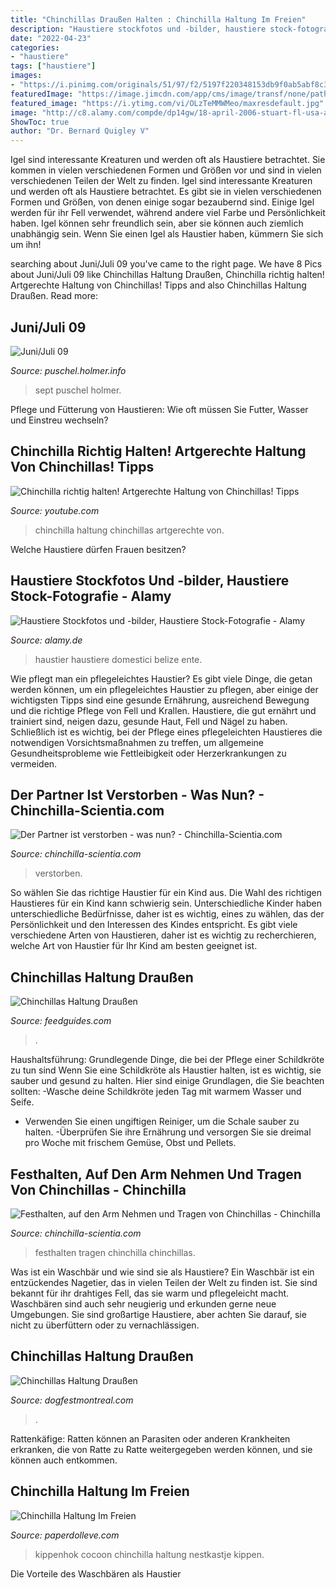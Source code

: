 ```yaml
---
title: "Chinchillas Draußen Halten : Chinchilla Haltung Im Freien"
description: "Haustiere stockfotos und -bilder, haustiere stock-fotografie"
date: "2022-04-23"
categories:
- "haustiere"
tags: ["haustiere"]
images:
- "https://i.pinimg.com/originals/51/97/f2/5197f220348153db9f0ab5abf8c3e392.jpg"
featuredImage: "https://image.jimcdn.com/app/cms/image/transf/none/path/sdbb8db05959db18e/image/ic690982f975508f5/version/1536744660/image.jpg"
featured_image: "https://i.ytimg.com/vi/OLzTeMMWMeo/maxresdefault.jpg"
image: "http://c8.alamy.com/compde/dp14gw/18-april-2006-stuart-fl-usa-anne-davis-uhren-links-ihr-schwein-kotelett-3-monate-einen-hamster-namens-herman-nach-einem-haustier-nationalfeiertag-programm-in-der-blake-library-dienstag-zu-untersuchen-freiwillige-und-mitarbeiter-aus-der-treasure-coast-humane-society-gebracht-ein-schwein-ein-hund-zwei-chinchillas-ein-gecko-und-ein-meerschweinchen-kinder-uber-die-hohe-der-versorgung-zu-lehren-was-es-braucht-um-haustiere-zu-halten-m-dp14gw.jpg"
ShowToc: true
author: "Dr. Bernard Quigley V"
---
```



Igel sind interessante Kreaturen und werden oft als Haustiere betrachtet. Sie kommen in vielen verschiedenen Formen und Größen vor und sind in vielen verschiedenen Teilen der Welt zu finden.
Igel sind interessante Kreaturen und werden oft als Haustiere betrachtet. Es gibt sie in vielen verschiedenen Formen und Größen, von denen einige sogar bezaubernd sind. Einige Igel werden für ihr Fell verwendet, während andere viel Farbe und Persönlichkeit haben. Igel können sehr freundlich sein, aber sie können auch ziemlich unabhängig sein. Wenn Sie einen Igel als Haustier haben, kümmern Sie sich um ihn!

	

		
searching about Juni/Juli 09 you've came to the right page. We have 8 Pics about Juni/Juli 09 like Chinchillas Haltung Draußen, Chinchilla richtig halten! Artgerechte Haltung von Chinchillas! Tipps and also Chinchillas Haltung Draußen. Read more:
		
    
## Juni/Juli 09

<img loading=lazy src="http://www.puschel.holmer.info/assets/images/DSC_4116-344.jpg" onerror="this.onerror=null;this.src='https://tse1.mm.bing.net/th?id=OIP.Fh7e233UxM8aKNoSWvW0agHaE8&amp;pid=15.1';" alt="Juni/Juli 09">

_Source: puschel.holmer.info_

>sept puschel holmer. 

	

Pflege und Fütterung von Haustieren: Wie oft müssen Sie Futter, Wasser und Einstreu wechseln?

    
## Chinchilla Richtig Halten! Artgerechte Haltung Von Chinchillas! Tipps

<img loading=lazy src="https://i.ytimg.com/vi/OLzTeMMWMeo/maxresdefault.jpg" onerror="this.onerror=null;this.src='https://tse3.mm.bing.net/th?id=OIP.c49VZ0fMfowASkCpUUY54QHaEK&amp;pid=15.1';" alt="Chinchilla richtig halten! Artgerechte Haltung von Chinchillas! Tipps">

_Source: youtube.com_

>chinchilla haltung chinchillas artgerechte von. 

	

Welche Haustiere dürfen Frauen besitzen?

    
## Haustiere Stockfotos Und -bilder, Haustiere Stock-Fotografie - Alamy

<img loading=lazy src="http://c8.alamy.com/compde/dp14gw/18-april-2006-stuart-fl-usa-anne-davis-uhren-links-ihr-schwein-kotelett-3-monate-einen-hamster-namens-herman-nach-einem-haustier-nationalfeiertag-programm-in-der-blake-library-dienstag-zu-untersuchen-freiwillige-und-mitarbeiter-aus-der-treasure-coast-humane-society-gebracht-ein-schwein-ein-hund-zwei-chinchillas-ein-gecko-und-ein-meerschweinchen-kinder-uber-die-hohe-der-versorgung-zu-lehren-was-es-braucht-um-haustiere-zu-halten-m-dp14gw.jpg" onerror="this.onerror=null;this.src='https://tse4.mm.bing.net/th?id=OIP.DLCemF3yliIhm4lYmycH6AHaFd&amp;pid=15.1';" alt="Haustiere Stockfotos und -bilder, Haustiere Stock-Fotografie - Alamy">

_Source: alamy.de_

>haustier haustiere domestici belize ente. 

	

Wie pflegt man ein pflegeleichtes Haustier?
Es gibt viele Dinge, die getan werden können, um ein pflegeleichtes Haustier zu pflegen, aber einige der wichtigsten Tipps sind eine gesunde Ernährung, ausreichend Bewegung und die richtige Pflege von Fell und Krallen. Haustiere, die gut ernährt und trainiert sind, neigen dazu, gesunde Haut, Fell und Nägel zu haben. Schließlich ist es wichtig, bei der Pflege eines pflegeleichten Haustieres die notwendigen Vorsichtsmaßnahmen zu treffen, um allgemeine Gesundheitsprobleme wie Fettleibigkeit oder Herzerkrankungen zu vermeiden.

    
## Der Partner Ist Verstorben - Was Nun? - Chinchilla-Scientia.com

<img loading=lazy src="https://image.jimcdn.com/app/cms/image/transf/none/path/sdbb8db05959db18e/image/i9abad4cf1dbda700/version/1535751758/image.jpg" onerror="this.onerror=null;this.src='https://tse2.mm.bing.net/th?id=OIP.hZj42QY92Ga-xwL_aDY9OAAAAA&amp;pid=15.1';" alt="Der Partner ist verstorben - was nun? - Chinchilla-Scientia.com">

_Source: chinchilla-scientia.com_

>verstorben. 

	

So wählen Sie das richtige Haustier für ein Kind aus.
Die Wahl des richtigen Haustieres für ein Kind kann schwierig sein. Unterschiedliche Kinder haben unterschiedliche Bedürfnisse, daher ist es wichtig, eines zu wählen, das der Persönlichkeit und den Interessen des Kindes entspricht. Es gibt viele verschiedene Arten von Haustieren, daher ist es wichtig zu recherchieren, welche Art von Haustier für Ihr Kind am besten geeignet ist.

    
## Chinchillas Haltung Draußen

<img loading=lazy src="https://i.pinimg.com/originals/54/3e/71/543e717a95d08cde7150bed190324313.jpg" onerror="this.onerror=null;this.src='https://tse2.mm.bing.net/th?id=OIP.UyKMfFM3fOuHdfTlIoCrbAHaFu&amp;pid=15.1';" alt="Chinchillas Haltung Draußen">

_Source: feedguides.com_

>. 

	

Haushaltsführung: Grundlegende Dinge, die bei der Pflege einer Schildkröte zu tun sind
Wenn Sie eine Schildkröte als Haustier halten, ist es wichtig, sie sauber und gesund zu halten. Hier sind einige Grundlagen, die Sie beachten sollten:
-Wasche deine Schildkröte jeden Tag mit warmem Wasser und Seife.
- Verwenden Sie einen ungiftigen Reiniger, um die Schale sauber zu halten.
-Überprüfen Sie ihre Ernährung und versorgen Sie sie dreimal pro Woche mit frischem Gemüse, Obst und Pellets.

    
## Festhalten, Auf Den Arm Nehmen Und Tragen Von Chinchillas - Chinchilla

<img loading=lazy src="https://image.jimcdn.com/app/cms/image/transf/none/path/sdbb8db05959db18e/image/ic690982f975508f5/version/1536744660/image.jpg" onerror="this.onerror=null;this.src='https://tse3.mm.bing.net/th?id=OIP.9hEAbjjiA3y9fBg7tfLxYwHaFX&amp;pid=15.1';" alt="Festhalten, auf den Arm Nehmen und Tragen von Chinchillas - Chinchilla">

_Source: chinchilla-scientia.com_

>festhalten tragen chinchilla chinchillas. 

	

Was ist ein Waschbär und wie sind sie als Haustiere?
Ein Waschbär ist ein entzückendes Nagetier, das in vielen Teilen der Welt zu finden ist. Sie sind bekannt für ihr drahtiges Fell, das sie warm und pflegeleicht macht. Waschbären sind auch sehr neugierig und erkunden gerne neue Umgebungen. Sie sind großartige Haustiere, aber achten Sie darauf, sie nicht zu überfüttern oder zu vernachlässigen.

    
## Chinchillas Haltung Draußen

<img loading=lazy src="https://i.pinimg.com/originals/f2/55/af/f255af7226774eac14a9b3a7f3559c6f.jpg" onerror="this.onerror=null;this.src='https://tse1.mm.bing.net/th?id=OIP.Olxb0c8KfTnGkv8czkGXMQHaFj&amp;pid=15.1';" alt="Chinchillas Haltung Draußen">

_Source: dogfestmontreal.com_

>. 

	

Rattenkäfige: Ratten können an Parasiten oder anderen Krankheiten erkranken, die von Ratte zu Ratte weitergegeben werden können, und sie können auch entkommen.

    
## Chinchilla Haltung Im Freien

<img loading=lazy src="https://i.pinimg.com/originals/51/97/f2/5197f220348153db9f0ab5abf8c3e392.jpg" onerror="this.onerror=null;this.src='https://tse4.mm.bing.net/th?id=OIP.3jH75k2ZBvhW13yfbA0lmwHaEK&amp;pid=15.1';" alt="Chinchilla Haltung Im Freien">

_Source: paperdolleve.com_

>kippenhok cocoon chinchilla haltung nestkastje kippen. 

	

Die Vorteile des Waschbären als Haustier

